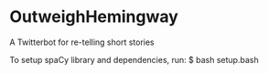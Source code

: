 # OutweighHemingway
A Twitterbot for re-telling short stories

To setup spaCy library and dependencies, run:
$ bash setup.bash